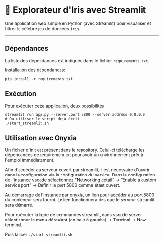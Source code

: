# 🌸 Explorateur d'Iris avec Streamlit

Une application web simple en Python (avec Streamlit) pour visualiser et filtrer le célèbre jeu de données `iris`.  

---

## Dépendances

La liste des dépendances est indiquée dans le fichier `requirements.txt`.

Installation des dépendances:

```
pip install -r requirements.txt
```

## Exécution

Pour exécuter cette application, deux possibilités

```
streamlit run app.py --server.port 5800 --server.address 0.0.0.0
# Ou utiliser le script déjà écrit
./start_streamlit.sh
```

## Utilisation avec Onyxia

Un fichier d'init est présent dans le repository. Celui-ci télécharge les dépendances de requirement.txt pour avoir un environnement prêt à l'emploi immédiatement.

Afin d'accéder au serveur ouvert par streamlit, il est nécessaire d'ouvrir dans la configuration via la configuration du service. Dans la configuration de l'instance vscode sélectionnez "Networking detail" -> "Enable a custom service port" -> Définir le port 5800 comme étant ouvert.

Au démarrage de l'instance par onyxia, un lien pour accéder au port 5800 du conteneur sera fourni. Le lien fonctionnera dès que le serveur streamlit sera démarré.

Pour exécuter la ligne de commandes streamlit, dans vscode server sélectionner le menu déroulant (en haut à gauche) -> Terminal -> New terminal.

Puis lancer `./start_streamlit.sh`
